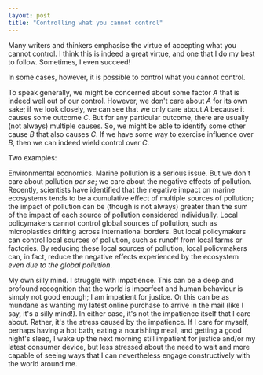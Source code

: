 ```yaml
---
layout: post
title: "Controlling what you cannot control"
---
```


Many writers and thinkers emphasise the virtue of accepting what you cannot control. I think this is indeed a great virtue, and one that I do my best to follow. Sometimes, I even succeed!

In some cases, however, it is possible to control what you cannot control.

To speak generally, we might be concerned about some factor *A* that is indeed well out of our control. However, we don't care about *A* for its own sake; if we look closely, we can see that we only care about *A* because it causes some outcome *C*. But for any particular outcome, there are usually (not always) multiple causes. So, we might be able to identify some other cause *B* that also causes *C*. If we have some way to exercise influence over *B*, then we can indeed wield control over *C*.

Two examples:

Environmental economics. Marine pollution is a serious issue. But we don't care about pollution *per se*; we care about the negative effects of pollution. Recently, scientists have identified that the negative impact on marine ecosystems tends to be a cumulative effect of multiple sources of pollution; the impact of pollution can be (though is not always) greater than the sum of the impact of each source of pollution considered individually. Local policymakers cannot control global sources of pollution, such as microplastics drifting across international borders. But local policymakers can control local sources of pollution, such as runoff from local farms or factories. By reducing these local sources of pollution, local policymakers can, in fact, reduce the negative effects experienced by the ecosystem *even due to the global pollution*.

My own silly mind. I struggle with impatience. This can be a deep and profound recognition that the world is imperfect and human behaviour is simply not good enough; I am impatient for justice. Or this can be as mundane as wanting my latest online purchase to arrive in the mail (like I say, it's a silly mind!). In either case, it's not the impatience itself that I care about. Rather, it's the stress caused by the impatience. If I care for myself, perhaps having a hot bath, eating a nourishing meal, and getting a good night's sleep, I wake up the next morning still impatient for justice and/or my latest consumer device, but less stressed about the need to wait and more capable of seeing ways that I can nevertheless engage constructively with the world around me.
